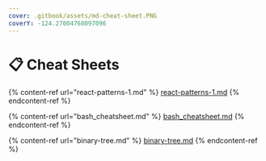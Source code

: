 ```yaml
---
cover: .gitbook/assets/md-cheat-sheet.PNG
coverY: -124.27004768097096
---
```


# 📋 Cheat Sheets

{% content-ref url="react-patterns-1.md" %}
[react-patterns-1.md](react-patterns-1.md)
{% endcontent-ref %}

{% content-ref url="bash_cheatsheet.md" %}
[bash\_cheatsheet.md](bash\_cheatsheet.md)
{% endcontent-ref %}

{% content-ref url="binary-tree.md" %}
[binary-tree.md](binary-tree.md)
{% endcontent-ref %}
